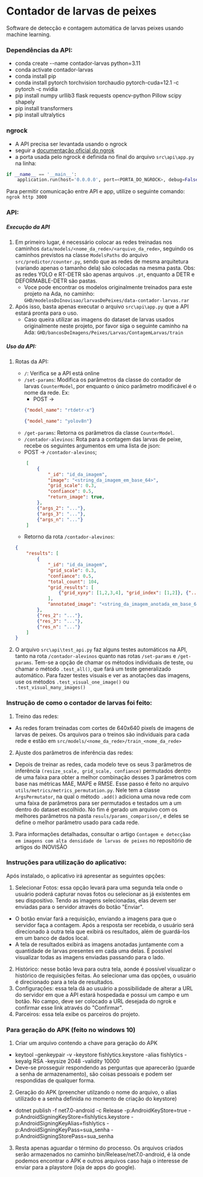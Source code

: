# Contador de larvas de peixes

Software de detecção e contagem automática de larvas peixes usando machine learning.

### Dependências da API:
- conda create --name contador-larvas python=3.11
- conda activate contador-larvas
- conda install pip
- conda install pytorch torchvision torchaudio pytorch-cuda=12.1 -c pytorch -c nvidia
- pip install numpy urllib3 flask requests opencv-python Pillow scipy shapely
- pip install transformers
- pip install ultralytics

### ngrock
- A API precisa ser levantada usando o ngrock
- seguir a [documentação oficial do ngrok](https://ngrok.com/docs/getting-started/)
- a porta usada pelo ngrock é definida no final do arquivo ```src\api\app.py``` na linha:
```python
if __name__ == '__main__':
    application.run(host='0.0.0.0', port=<PORTA_DO_NGROCK>, debug=False)
```

Para permitir comunicação entre API e app, utilize o seguinte comando:
```ngrok http 3000```


### API:

##### Execução da API
1. Em primeiro lugar, é necessário colocar as redes treinadas nos caminhos ```data/models/<nome_da_rede>/<arquivo_da_rede>```, seguindo os caminhos previstos na classe ```ModelsPaths``` do arquivo ```src/predictor/counter.py```, sendo que as redes de mesma arquitetura (variando apenas o tamanho dela) são colocadas na mesma pasta. Obs: as redes YOLO e RT-DETR são apenas arquivos ```.pt```, enquanto a DETR e DEFORMABLE-DETR são pastas.
    - Voce pode encontrar os modelos originalmente treinados para este projeto na Ada, no caminho:
    ```GHD/modelosDoInovisao/larvasDePeixes/data-contador-larvas.rar```
2. Após isso, basta apenas executar o arquivo ```src\api\app.py``` que a API estará pronta para o uso.
    - Caso queira utilizar as imagens do dataset de larvas usados originalmente neste projeto, por favor siga o seguinte caminho na Ada:
    ```GHD/bancosDeImagens/Peixes/Larvas/ContagemLarvas/train```

##### Uso da API:
1. Rotas da API:
    * ```/```: Verifica se a API está online
    * ```/set-params```: Modifica os parâmetros da classe do contador de larvas ```CounterModel```, por enquanto o único parâmetro modificável é o nome da rede. Ex:
        * POST &rarr; 
        ```json
        {"model_name": "rtdetr-x"}
        ``` 
        ```json
        {"model_name": "yolov8n"}
        ```
    * ```/get-params```: Retorna os parâmetros da classe ```CounterModel```.
    *  ```/contador-alevinos```: Rota para a contagem das larvas de peixe, recebe os seguintes argumentos em uma lista de json:
    * POST &rarr; ```/contador-alevinos```; 
    ```json
        [
            {
                "_id": "id_da_imagem",
                "image": "<string_da_imagem_em_base_64>",
                "grid_scale": 0.3,
                "confiance": 0.5,  
                "return_image": true,
            },
            {"args_2": "..."},
            {"args_3": "..."}, 
            {"args_n": "..."} 
        ]
    ```
    * Retorno da rota ```/contador-alevinos```:
    ```json
    {
        "results": [
            {
                "_id": "id_da_imagem",
                "grid_scale": 0.3,
                "confiance": 0.5,           
                "total_count": 104,          
                "grid_results": [              
                    {"grid_xyxy": [1,2,3,4], "grid_index": [1,2]}, {"...": "..."}
                ],
                "annotated_image": "<string_da_imagem_anotada_em_base_64>"
            },
            {"res_2": "..."}, 
            {"res_3": "..."}, 
            {"res_n": "..."} 
        ]
    }
    ```


2. O arquivo ```src\api\test_api.py``` faz alguns testes automáticos na API, tanto na rota ```/contador-alevinos``` quanto nas rotas ```/set-params``` e ```/get-params```. Tem-se a opção de chamar os métodos individuais de teste, ou chamar o método ```.test_all()```, que fará um teste generalizado automático. Para fazer testes visuais e ver as anotações das imagens, use os métodos ```.test_visual_one_image()``` ou ```.test_visual_many_images()```



### Instrução de como o contador de larvas foi feito:
1. Treino das redes:
- As redes foram treinadas com cortes de 640x640 pixels de imagens de larvas de peixes. Os arquivos para o treinos são individuais para cada rede e estão em ```src/models/<nome_da_rede>/train_<nome_da_rede>```
2. Ajuste dos parâmetros de inferência das redes:
- Depois de treinar as redes, cada modelo teve os seus 3 parâmetros de inferência ```(resize_scale, grid_scale, confiance)``` permutados dentro de uma faixa para obter a melhor combinação desses 3 parâmetros com base nas métricas MAE, MAPE e RMSE. Esse passo é feito no arquivo ```utils/metrics/metrics_permutation.py```. Nele tem a classe ```ArgsPermutator```, na qual o método ```.add()``` adiciona uma nova rede com uma faixa de parâmetros para ser permutados e testados um a um dentro do dataset escolhido. No fim é gerado um arquivo com os melhores parâmetros na pasta ```resuls/params_comparison/```, e deles se define o melhor parâmetro usado para cada rede.
3. Para informações detalhadas, consultar o artigo ```Contagem e detecçãao em imagens com alta densidade de larvas de peixes``` no repositório de artigos do INOVISÃO


### Instruções para utilização do aplicativo:
Após instalado, o aplicativo irá apresentar as seguintes opções:
1. Selecionar Fotos: essa opção levará para uma segunda tela onde o usuário poderá capturar novas fotos ou selecionar as já existentes em seu dispositivo. Tendo as imagens selecionadas, elas devem ser enviadas para o servidor através do botão "Enviar".
- O botão enviar fará a requisição, enviando a imagens para que o servidor faça a contagem. Após a resposta ser recebida, o usuário será direcionado à outra tela que exibirá os resultados, além de guardá-los em um banco de dados local.
- A tela de resultados exibirá as imagens anotadas juntamente com a quantidade de larvas presentes em cada uma delas. É possível visualizar todas as imagens enviadas passando para o lado.
2. Histórico: nesse botão leva para outra tela, aonde é possível visualizar o histórico de requisições feitas. Ao selecionar uma das opções, o usuário é direcionado para a tela de resultados.
3. Configurações: essa tela dá ao usuário a possibilidade de alterar a URL do servidor em que a API estará hospedada e possui um campo e um botão. No campo, deve ser colocado a URL desejada do ngrok e confirmar esse link através do "Confirmar".
4. Parceiros: essa tela exibe os parceiros do projeto.

### Para geração do APK (feito no windows 10)
1. Criar um arquivo contendo a chave para geração do APK
- keytool -genkeypair -v -keystore fishlytics.keystore -alias fishlytics -keyalg RSA -keysize 2048 -validity 10000
- Deve-se prosseguir respondendo as perguntas que aparecerão (guarde a senha de armazenamento), são coisas pessoais e podem ser respondidas de qualquer forma.
2. Geração do APK (preencher utilzando o nome do arquivo, o alias utilizado e a senha definida no momento de criação do keystore)
- dotnet publish -f net7.0-android -c Release -p:AndroidKeyStore=true -p:AndroidSigningKeyStore=fishlytics.keystore -p:AndroidSigningKeyAlias=fishlytics -p:AndroidSigningKeyPass=sua_senha -p:AndroidSigningStorePass=sua_senha
3. Resta apenas aguardar o término do processo. Os arquivos criados serão armazenados no caminho bin/Release/net7.0-android, é lá onde podemos encontrar o APK e outros arquivos caso haja o interesse de enviar para a playstore (loja de apps do google).

